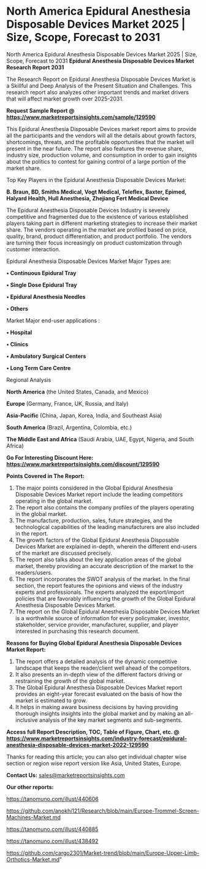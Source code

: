 # North America Epidural Anesthesia Disposable Devices Market 2025 | Size, Scope, Forecast to 2031
North America Epidural Anesthesia Disposable Devices Market 2025 | Size, Scope, Forecast to 2031
<strong>Epidural Anesthesia Disposable Devices Market Research Report 2031</strong>

The Research Report on Epidural Anesthesia Disposable Devices Market is a Skillful and Deep Analysis of the Present Situation and Challenges. This research report also analyzes other important trends and market drivers that will affect market growth over 2025-2031.

<strong>Request Sample Report @ <a href=https://www.marketreportsinsights.com/sample/129590>https://www.marketreportsinsights.com/sample/129590</a></strong>

This Epidural Anesthesia Disposable Devices market report aims to provide all the participants and the vendors will all the details about growth factors, shortcomings, threats, and the profitable opportunities that the market will present in the near future. The report also features the revenue share, industry size, production volume, and consumption in order to gain insights about the politics to contest for gaining control of a large portion of the market share.

Top Key Players in the Epidural Anesthesia Disposable Devices Market:

<strong>B. Braun, BD, Smiths Medical, Vogt Medical, Teleflex, Baxter, Epimed, Halyard Health, Hull Anesthesia, Zhejiang Fert Medical Device</strong>

The Epidural Anesthesia Disposable Devices Industry is severely competitive and fragmented due to the existence of various established players taking part in different marketing strategies to increase their market share. The vendors operating in the market are profiled based on price, quality, brand, product differentiation, and product portfolio. The vendors are turning their focus increasingly on product customization through customer interaction.

Epidural Anesthesia Disposable Devices Market Major Types are:

<strong>• Continuous Epidural Tray

• Single Dose Epidural Tray

• Epidural Anesthesia Needles

• Others</strong>

Market Major end-user applications :

<strong>• Hospital

• Clinics

• Ambulatory Surgical Centers

• Long Term Care Centre</strong>

Regional Analysis

</u><strong><b>North America</b></strong> (the United States, Canada, and Mexico)

<strong><b>Europe </b></strong>(Germany, France, UK, Russia, and Italy)

<strong><b>Asia-Pacific</b></strong> (China, Japan, Korea, India, and Southeast Asia)

<strong><b>South America</b></strong> (Brazil, Argentina, Colombia, etc.)

<strong><b>The Middle East and Africa</b></strong> (Saudi Arabia, UAE, Egypt, Nigeria, and South Africa)

<strong>Go For Interesting Discount Here: <a href=https://www.marketreportsinsights.com/discount/129590>https://www.marketreportsinsights.com/discount/129590</a></strong>

<strong>Points Covered in The Report:</strong>
<ol>
  <li>The major points considered in the Global Epidural Anesthesia Disposable Devices Market report include the leading competitors operating in the global market.</li>
  <li>The report also contains the company profiles of the players operating in the global market.</li>
  <li>The manufacture, production, sales, future strategies, and the technological capabilities of the leading manufacturers are also included in the report.</li>
  <li>The growth factors of the Global Epidural Anesthesia Disposable Devices Market are explained in-depth, wherein the different end-users of the market are discussed precisely.</li>
  <li>The report also talks about the key application areas of the global market, thereby providing an accurate description of the market to the readers/users.</li>
  <li>The report incorporates the SWOT analysis of the market. In the final section, the report features the opinions and views of the industry experts and professionals. The experts analyzed the export/import policies that are favorably influencing the growth of the Global Epidural Anesthesia Disposable Devices Market.</li>
  <li>The report on the Global Epidural Anesthesia Disposable Devices Market is a worthwhile source of information for every policymaker, investor, stakeholder, service provider, manufacturer, supplier, and player interested in purchasing this research document.</li>
</ol>
<strong>Reasons for Buying Global Epidural Anesthesia Disposable Devices Market Report:</strong>

<ol>
  <li>The report offers a detailed analysis of the dynamic competitive landscape that keeps the reader/client well ahead of the competitors.</li>
  <li>It also presents an in-depth view of the different factors driving or restraining the growth of the global market.</li>
  <li>The Global Epidural Anesthesia Disposable Devices Market report provides an eight-year forecast evaluated on the basis of how the market is estimated to grow.</li>
  <li>It helps in making aware business decisions by having providing thorough insights insights into the global market and by making an all-inclusive analysis of the key market segments and sub-segments.</li>
</ol>
<strong>Access full Report Description, TOC, Table of Figure, Chart, etc. @ <a href=https://www.marketreportsinsights.com/industry-forecast/epidural-anesthesia-disposable-devices-market-2022-129590>https://www.marketreportsinsights.com/industry-forecast/epidural-anesthesia-disposable-devices-market-2022-129590</a></strong>


Thanks for reading this article; you can also get individual chapter wise section or region wise report version like Asia, United States, Europe.

<strong>Contact Us:</strong>
sales@marketreportsinsights.com

<strong>Our other reports:</strong>

<a href=https://tanomuno.com/illust/440606>https://tanomuno.com/illust/440606</a>

<a href=https://github.com/anokhi121/Research/blob/main/Europe-Trommel-Screen-Machines-Market.md>https://github.com/anokhi121/Research/blob/main/Europe-Trommel-Screen-Machines-Market.md</a>

<a href=https://tanomuno.com/illust/440885>https://tanomuno.com/illust/440885</a>

<a href=https://tanomuno.com/illust/438492>https://tanomuno.com/illust/438492</a>

<a href=https://github.com/cargo2301/Market-trend/blob/main/Europe-Upper-Limb-Orthotics-Market.md>https://github.com/cargo2301/Market-trend/blob/main/Europe-Upper-Limb-Orthotics-Market.md</a>"
